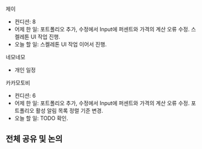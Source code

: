 
제이
- 컨디션: 8
- 어제 한 일: 포트폴리오 추가, 수정에서 Input에 퍼센트와 가격의 계산 오류 수정. 스켈레톤 UI 작업 진행.
- 오늘 할 일: 스켈레톤 UI 작업 이어서 진행.

네모네모
- 개인 일정

카카모토비
- 컨디션: 6
- 어제 한 일: 포트폴리오 추가, 수정에서 Input에 퍼센트와 가격의 계산 오류 수정. 포트폴리오 활성 알림 목록 정렬 기준 변경.
- 오늘 할 일: TODO 확인.

## 전체 공유 및 논의

